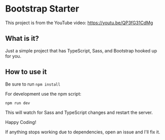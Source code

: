 # Bootstrap Starter
This project is from the YouTube video: https://youtu.be/QP3fG31CdMg

## What is it?
Just a simple project that has TypeScript, Sass, and Bootstrap hooked up for you.

## How to use it
Be sure to run `npm install`

For development use the npm script:
```
npm run dev
```
This will watch for Sass and TypeScript changes and restart the server.


Happy Coding!

If anything stops working due to dependencies, open an issue and I'll fix it.